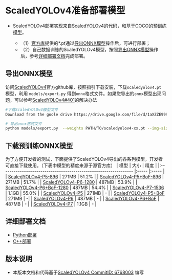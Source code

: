 # ScaledYOLOv4准备部署模型

- ScaledYOLOv4部署实现来自[ScaledYOLOv4](https://github.com/WongKinYiu/ScaledYOLOv4)的代码，和[基于COCO的预训练模型](https://github.com/WongKinYiu/ScaledYOLOv4)。

  - （1）[官方库](https://github.com/WongKinYiu/ScaledYOLOv4)提供的*.pt通过[导出ONNX模型](#导出ONNX模型)操作后，可进行部署；
  - （2）自己数据训练的ScaledYOLOv4模型，按照[导出ONNX模型](#%E5%AF%BC%E5%87%BAONNX%E6%A8%A1%E5%9E%8B)操作后，参考[详细部署文档](#详细部署文档)完成部署。


## 导出ONNX模型


  访问[ScaledYOLOv4](https://github.com/WongKinYiu/ScaledYOLOv4)官方github库，按照指引下载安装，下载`scaledyolov4.pt` 模型，利用 `models/export.py` 得到`onnx`格式文件。如果您导出的`onnx`模型出现问题，可以参考[ScaledYOLOv4#401](https://github.com/WongKinYiu/ScaledYOLOv4/issues/401)的解决办法

  ```bash
  #下载ScaledYOLOv4模型文件
  Download from the goole drive https://drive.google.com/file/d/1aXZZE999sHMP1gev60XhNChtHPRMH3Fz/view?usp=sharing

  # 导出onnx格式文件
  python models/export.py  --weights PATH/TO/scaledyolov4-xx.pt --img-size 640
  ```


## 下载预训练ONNX模型

为了方便开发者的测试，下面提供了ScaledYOLOv4导出的各系列模型，开发者可直接下载使用。（下表中模型的精度来源于源官方库）
| 模型                                                               | 大小    | 精度    |
|:---------------------------------------------------------------- |:----- |:----- |
| [ScaledYOLOv4-P5-896](https://bj.bcebos.com/paddlehub/fastdeploy/scaled_yolov4-p5-896.onnx) | 271MB | 51.2% |
| [ScaledYOLOv4-P5+BoF-896](https://bj.bcebos.com/paddlehub/fastdeploy/scaled_yolov4-p5_-896.onnx) | 271MB | 51.7% |
| [ScaledYOLOv4-P6-1280](https://bj.bcebos.com/paddlehub/fastdeploy/scaled_yolov4-p6-1280.onnx) | 487MB | 53.9% |
| [ScaledYOLOv4-P6+BoF-1280](https://bj.bcebos.com/paddlehub/fastdeploy/scaled_yolov4-p6_-1280.onnx) | 487MB | 54.4% |
| [ScaledYOLOv4-P7-1536](https://bj.bcebos.com/paddlehub/fastdeploy/scaled_yolov4-p7-1536.onnx) | 1.1GB | 55.0% |
| [ScaledYOLOv4-P5](https://bj.bcebos.com/paddlehub/fastdeploy/scaled_yolov4-p5.onnx) | 271MB | - |
| [ScaledYOLOv4-P5+BoF](https://bj.bcebos.com/paddlehub/fastdeploy/scaled_yolov4-p5_.onnx) | 271MB | -|
| [ScaledYOLOv4-P6](https://bj.bcebos.com/paddlehub/fastdeploy/scaled_yolov4-p6.onnx) | 487MB | - |
| [ScaledYOLOv4-P6+BoF](https://bj.bcebos.com/paddlehub/fastdeploy/scaled_yolov4-p6_.onnx) | 487MB | - |
| [ScaledYOLOv4-P7](https://bj.bcebos.com/paddlehub/fastdeploy/scaled_yolov4-p7.onnx) | 1.1GB | - |



## 详细部署文档

- [Python部署](python)
- [C++部署](cpp)


## 版本说明

- 本版本文档和代码基于[ScaledYOLOv4 CommitID: 6768003](https://github.com/WongKinYiu/ScaledYOLOv4/commit/676800364a3446900b9e8407bc880ea2127b3415) 编写

